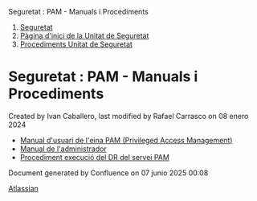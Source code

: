 Seguretat : PAM - Manuals i Procediments  

1.  [Seguretat](index.md)
2.  [Pàgina d'inici de la Unitat de Seguretat](15368362.md)
3.  [Procediments Unitat de Seguretat](Procediments-Unitat-de-Seguretat_81856210.md)

Seguretat : PAM - Manuals i Procediments
========================================

Created by Ivan Caballero, last modified by Rafael Carrasco on 08 enero 2024

*   [Manual d'usuari de l'eina PAM (Privileged Access Management)](64979217.md)
*   [Manual de l'administrador](64979218.md)
*   [Procediment execució del DR del servei PAM](100008431.md)

Document generated by Confluence on 07 junio 2025 00:08

[Atlassian](http://www.atlassian.com/)